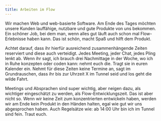 ```yaml
---
title: Arbeiten im Flow
---
```


Wir machen Web und web-basierte Software. Am Ende des Tages möchten unsere Kunden lauffähige, nutzbare und gute Produkte von uns bekommen. Ein schöner Job, bei dem man, wenn alles gut läuft auch schon mal Flow-Erlebnisse haben kann. Das ist schön, macht Spaß und hilft dem Produkt. 

Achtet darauf, dass ihr hierfür ausreichend zusammenhängende Zeiten reserviert und diese auch verteidigt. Jedes Meeting, jeder Chat, jedes Pling lenkt ab. Wenn ihr sagt, ich brauch drei Nachmittage in der Woche, wo ich in Ruhe konzepten oder coden kann: nehmt euch die. Tragt sie in euren Kalender ein. Nehmt für diese Zeiten keine Termine an, sagt im Grundrauschen, dass ihr bis zur Uhrzeit X im Tunnel seid und los geht die wilde Fahrt. 

Meetings und Absprachen sind super wichtig, aber neigen dazu, als wichtiger eingeschätzt zu werden, als Flow-Entwicklungszeit. Das ist aber nicht so. Wenn wir keine Zeit zum konzentrierten entwickeln haben, werden wir am Ende kein Produkt in den Händen halten, egal wie gut wir uns abgesprochen haben. Auch Regelsätze wie: ab 14:00 Uhr bin ich im Tunnel sind fein. Traut euch.

